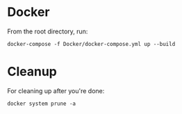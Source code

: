 # Docker

From the root directory, run:

```
docker-compose -f Docker/docker-compose.yml up --build
```

# Cleanup

For cleaning up after you're done:

```
docker system prune -a
```
